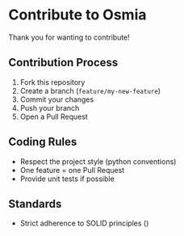 # Contribute to Osmia

Thank you for wanting to contribute!

## Contribution Process

1. Fork this repository
2. Create a branch (`feature/my-new-feature`)
3. Commit your changes
4. Push your branch
5. Open a Pull Request

## Coding Rules

- Respect the project style (python conventions)
- One feature = one Pull Request
- Provide unit tests if possible

## Standards

- Strict adherence to SOLID principles ()